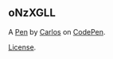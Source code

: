 oNzXGLL
-------


A [Pen](https://codepen.io/balck-cod/pen/oNzXGLL) by [Carlos](https://codepen.io/balck-cod) on [CodePen](https://codepen.io).

[License](https://codepen.io/license/pen/oNzXGLL).